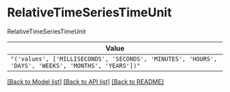 # RelativeTimeSeriesTimeUnit

RelativeTimeSeriesTimeUnit

| **Value** |
| --------- |
| `"('values', ['MILLISECONDS', 'SECONDS', 'MINUTES', 'HOURS', 'DAYS', 'WEEKS', 'MONTHS', 'YEARS'])"` |


[[Back to Model list]](../../../README.md#models-v1-link) [[Back to API list]](../../../README.md#documentation-for-api-endpoints) [[Back to README]](../../../README.md)
